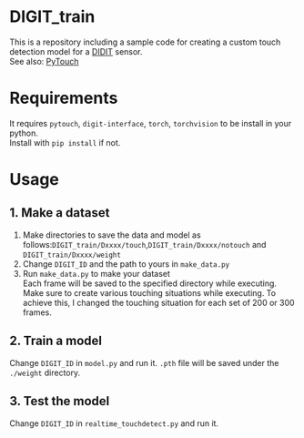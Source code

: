 # DIGIT_train

This is a repository including a sample code for creating a custom touch detection model 
for a [DIDIT](https://digit.ml/#:~:text=What%20is%20DIGIT%3F,by%20playing%20the%20video%20below.) sensor.  
See also: [PyTouch](https://github.com/facebookresearch/PyTouch)

# Requirements
It requires `pytouch`, `digit-interface`, `torch`, `torchvision` to be install in your python.  
Install with `pip install` if not.

# Usage
## 1. Make a dataset
1. Make directories to save the data and model as follows:`DIGIT_train/Dxxxx/touch`,`DIGIT_train/Dxxxx/notouch` and `DIGIT_train/Dxxxx/weight`  
2. Change `DIGIT_ID` and the path to yours in `make_data.py`
3. Run `make_data.py` to make your dataset  
Each frame will be saved to the specified directory while executing.  
Make sure to create various touching situations while executing.
To achieve this, I changed the touching situation for each set of 200 or 300 frames.
## 2. Train a model
Change `DIGIT_ID` in `model.py` and run it. 
`.pth` file will be saved under the `./weight` directory.
## 3. Test the model
Change `DIGIT_ID` in `realtime_touchdetect.py` and run it. 
